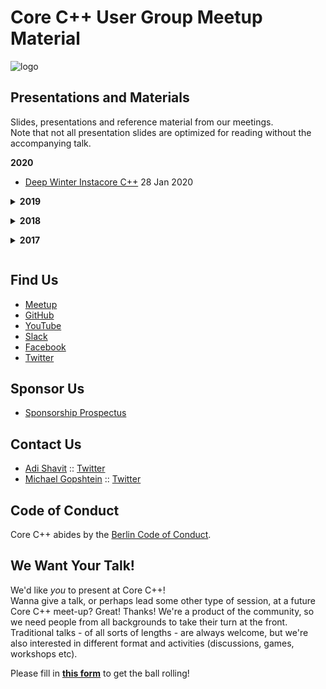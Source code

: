 # Core C++ User Group Meetup Material

![logo](assets/corecpp.png) 

## Presentations and Materials

Slides, presentations and reference material from our meetings.  
Note that not all presentation slides are optimized for reading without the accompanying talk.

**2020**
- [Deep Winter Instacore C++](2020-01-28_Deep_Winter_Instacore_C++) 28 Jan 2020

<details>
  <summary><b>2019</b><p></summary>
  
- [Solstice Season Core C++](2019-12-24_Solstice_Season_Core_C++) 24 Dec 2019
- [Year 3 Kickoff: Probabilistic Data Structures, IoT and More!](2019-11-27_Probabilistic_Data_Structures_IoT_and_More) 27 Nov 2019
- [Core C++ Octoberfest](2019-10-24_Core_C++_Octoberfest) 24 Oct 2019
- [Rothschild C++ TLV](2019-09-25_Rothschild-C++-TLV) 25 Sep 2019
- [End summer with C++!](2019-08-29_Summer_CoreC++_2019) 29 Aug 2019
- [Chill C++ @ MTA (TLV)](2019-07-30_Chill-C++@MTA) 30 Jul 2019
- [Post Core C++ 2019 Meetup](2019-06-27_Post_Core_C++_2019) 27 Jun 2019
- [Distributed JLM/TLV C++ Meetup!](2019-03-28_Distributed_TLV_JLM) 28 Mar 2019
- [Core C++ @ MTA (TLV)](2019-02-19_Core_C++@MTA) 19 Feb 2019
- [C++ and Internet of Things :: IoT++](2019-01-17_C++and-Internet-of-Things_IoT++) 17 Jan 2019
</details>

<details>
  <summary><b>2018</b><p></summary>
  
- [C++ Everywhere](2018-12-20_C++-Everywhere) 20 Dec 2018
- [The Fast and the Furious C++](2018-11-27_FastFurious) 27 Nov 2018
- [Distributed C++ Meetup](2018-10-25_Distributed) 25 Oct 2018
- [Sweet C++20](2018-09-17_Sweet-C++) 17 Sep 2018
- [Core C++ @ TLV](2018-08-18_Core-C++TLV) 16 Aug 2018
- [Cool the Heat with Cool C++](2018-07-17_Cool-the-Heat-with-Cool-C++) 17 July 2018
- [Core Sea++ TLV](2018-07-03_Core-Sea++TLV) 3 July 2018
- [Lightning Storm](2018-06-28_Lightening-Storm) 28 June 2018
- [Practical C++ with Asio and Variant](2018-05-28_Practical-C++Asio-Variant) 28 May 2018
- [C++ Distilled: Language Focus](2018-04-12_C++-Distilled) 12 Apr 2018
- [SIMD, Span And Salami](2018-03-15_SIMD-Span-and-Salami) 15 Mar 2018
- [Hard Core C++](2018-02-22_Hard-Core-C++) 22 Feb 2018
- [Spectre And More](2018-01-29_Spectre-And-More) 19 Jan 2018
</details>

<details>
  <summary><b>2017</b><p></summary>
  
- [End of Year Inspirations](2017-12-28_End-Of-Year-Inspirations) 28 Dec 2017
- [Kick-Off Meeting](2017-11-30_Kick-Off-Meeting) 30 Nov 2017
</details>

## Find Us

- [Meetup](https://meetup.com/CoreCpp)
- [GitHub](https://github.com/CoreCppIL)
- [YouTube](https://www.youtube.com/channel/UCE14XYFaK1fDTnOTqlOFrrQ)
- [Slack](https://cpplang.slack.com/messages/C7UFRMFBP)
- [Facebook](https://facebook.com/corecpp)
- [Twitter](https://twitter.com/corecpp)

## Sponsor Us
- [Sponsorship Prospectus](https://corecppil.github.io/Prospectus/Sponsors.html)  

## Contact Us
- [Adi Shavit](mailto:adishavit@gmail.com) :: [Twitter](https://twitter.com/adishavit)
- [Michael Gopshtein](mailto:mgopshtein@gmail.com) :: [Twitter](https://twitter.com/michael_gop)

## Code of Conduct
Core C++ abides by the [Berlin Code of Conduct](http://berlincodeofconduct.org/).

## We Want Your Talk!
We'd like *you* to present at Core C++!  
Wanna give a talk, or perhaps lead some other type of session, at a future Core C++ meet-up?
Great! Thanks! We're a product of the community, so we need people from all backgrounds to take their turn at the front.
Traditional talks - of all sorts of lengths - are always welcome, but we're also interested in different format and activities (discussions, games, workshops etc).

Please fill in [**this form**](https://forms.gle/uWPUXDrE3R6agsRq6) to get the ball rolling!
